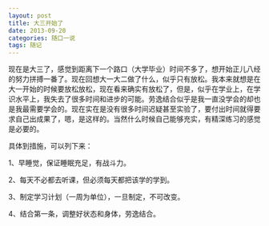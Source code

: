 ```yaml
---
layout: post
title: 大三开始了
date: 2013-09-20
categories: 随口一说
tags: 随记
---
```

现在是大三了，感觉到距离下一个路口（大学毕业）时间不多了，想开始正儿八经的努力拼搏一番了。现在回想大一大二做了什么，似乎只有放松。我本来就想是在大一开始的时候要放松放松，现在看来确实有放松了，但是，似乎在学业上，在学识水平上，我失去了很多时间和进步的可能。劳逸结合似乎是我一直没学会的却也是我最需要学会的。现在实在是没有很多时间迟疑甚至实验了，要付出时间就得要求自己出成果了，嗯，是这样的。当然什么时候自己能够充实，有精深练习的感觉是必要的。
<!--more-->
具体到措施，可以列下来：

1、早睡觉，保证睡眠充足，有战斗力。

2、每天不必都去听课，但必须每天都把该学的学到。

3、制定学习计划（一周为单位），一旦制定，不可改变。

4、结合第一条，调整好状态和身体，劳逸结合。